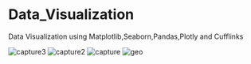 # Data_Visualization
Data Visualization using Matplotlib,Seaborn,Pandas,Plotly and Cufflinks

![capture3](https://user-images.githubusercontent.com/12499006/31000035-823967bc-a4f6-11e7-9372-3eae9b4374d4.PNG)
![capture2](https://user-images.githubusercontent.com/12499006/31000036-82c54f5c-a4f6-11e7-9eed-2839f5c14ab8.PNG)
![capture](https://user-images.githubusercontent.com/12499006/31000037-83ae9766-a4f6-11e7-8196-6d88aeec5ef0.PNG)
![geo](https://user-images.githubusercontent.com/12499006/31000041-851ae208-a4f6-11e7-94b6-54e44e251378.PNG)

